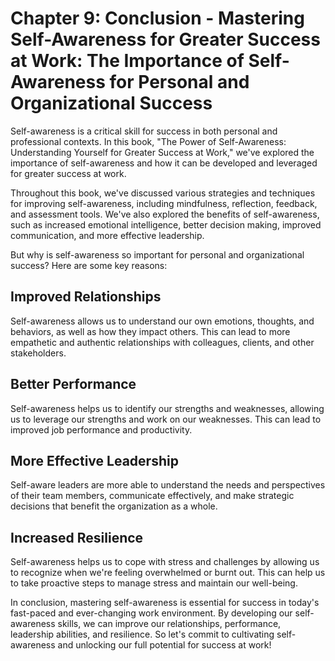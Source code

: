 Chapter 9: Conclusion - Mastering Self-Awareness for Greater Success at Work: The Importance of Self-Awareness for Personal and Organizational Success
======================================================================================================================================================

Self-awareness is a critical skill for success in both personal and professional contexts. In this book, "The Power of Self-Awareness: Understanding Yourself for Greater Success at Work," we've explored the importance of self-awareness and how it can be developed and leveraged for greater success at work.

Throughout this book, we've discussed various strategies and techniques for improving self-awareness, including mindfulness, reflection, feedback, and assessment tools. We've also explored the benefits of self-awareness, such as increased emotional intelligence, better decision making, improved communication, and more effective leadership.

But why is self-awareness so important for personal and organizational success? Here are some key reasons:

Improved Relationships
----------------------

Self-awareness allows us to understand our own emotions, thoughts, and behaviors, as well as how they impact others. This can lead to more empathetic and authentic relationships with colleagues, clients, and other stakeholders.

Better Performance
------------------

Self-awareness helps us to identify our strengths and weaknesses, allowing us to leverage our strengths and work on our weaknesses. This can lead to improved job performance and productivity.

More Effective Leadership
-------------------------

Self-aware leaders are more able to understand the needs and perspectives of their team members, communicate effectively, and make strategic decisions that benefit the organization as a whole.

Increased Resilience
--------------------

Self-awareness helps us to cope with stress and challenges by allowing us to recognize when we're feeling overwhelmed or burnt out. This can help us to take proactive steps to manage stress and maintain our well-being.

In conclusion, mastering self-awareness is essential for success in today's fast-paced and ever-changing work environment. By developing our self-awareness skills, we can improve our relationships, performance, leadership abilities, and resilience. So let's commit to cultivating self-awareness and unlocking our full potential for success at work!
